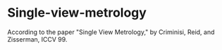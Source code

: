 # Single-view-metrology

According to the paper "Single View Metrology," by Criminisi, Reid, and Zisserman, ICCV 99.
